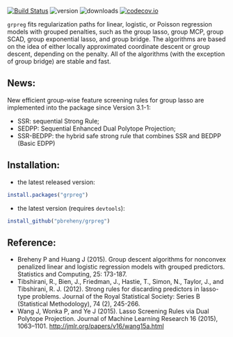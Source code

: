 [![Build Status](https://travis-ci.org/YaohuiZeng/grpreg.svg?branch=master)](https://travis-ci.org/YaohuiZeng/grpreg)
![version](http://www.r-pkg.org/badges/version/grpreg)
![downloads](http://cranlogs.r-pkg.org/badges/grpreg)
[![codecov.io](https://codecov.io/github/pbreheny/grpreg/coverage.svg?branch=master)](https://codecov.io/github/pbreheny/grpreg?branch=master)

`grpreg` fits regularization paths for linear, logistic, or Poisson regression models with grouped penalties, such as the group lasso, group MCP, group SCAD, group exponential lasso, and group bridge. The algorithms are based on the idea of either locally approximated coordinate descent or group descent, depending on the penalty. All of the algorithms (with the exception of group bridge) are stable and fast.

## News:
New efficient group-wise feature screening rules for group lasso are implemented into the package since Version 3.1-1:
* SSR: sequential Strong Rule;
* SEDPP: Sequential Enhanced Dual Polytope Projection;
* SSR-BEDPP: the hybrid safe strong rule that combines SSR and BEDPP (Basic EDPP)

## Installation:
* the latest released version: 
```R
install.packages("grpreg")
```

* the latest version (requires `devtools`): 
```R
install_github("pbreheny/grpreg")
```

## Reference:
* Breheny P and Huang J (2015). Group descent algorithms for nonconvex penalized linear and logistic regression models with grouped predictors. Statistics and Computing, 25: 173-187.
* Tibshirani, R., Bien, J., Friedman, J., Hastie, T., Simon, N., Taylor, J., and Tibshirani, R. J. (2012). Strong rules for discarding predictors in lasso-type problems. Journal of the Royal Statistical Society: Series B (Statistical Methodology), 74 (2), 245-266.
* Wang J, Wonka P, and Ye J (2015). Lasso Screening Rules via Dual Polytope Projection. Journal of Machine Learning Research 16 (2015), 1063–1101. http://jmlr.org/papers/v16/wang15a.html




